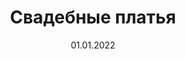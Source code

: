 ---
title: "Свадебные платья"
category: "women"
date: 01.01.2022
price: "от 22тыс."
layout: portfolio
post_image: "assets/images/zhmayeva/zhmayeva_poshiv_svadebnyh_platyev.jpg"
header_image: "assets/images/banner_14.jpg"
address: wedding_dresses
tags: "Свадебные платья"
texts: "Диапазон цен пошива без учёта стоимости ткани:
</br>
</br>
Платье комбинация от 22 тыс.
</br>
Платье-футляр от 30 тыс.
</br>
Платье со встроенным корсетом от 40 тыс.
</br>
</br>
Стоимость пошива из бархата +30%, кожа/экокожа +30%
</br>
</br>
Для конкретного расчёта стоимости пошива изделия,
присылайте нам фото"
---